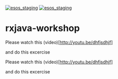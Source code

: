 [![esos_staging](https://s3.amazonaws.com/dev.pstrs.xcut.me/4.99.svg)](http://esos-staging.herokuapp.com/subscribe/shaharsol/rxjava-workshop)
[![esos_staging](https://s3.amazonaws.com/dev.pstrs.xcut.me/4.99.svg)](http://esos-staging.herokuapp.com/subscribe/shaharsol/rxjava-workshop)
# rxjava-workshop

Please watch this (video)[http://youtu.be/dhfjsdhjf]

and do this excercise

Please watch this (video)[http://youtu.be/dhfjsdhjf]

and do this excercise
